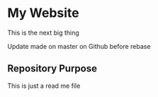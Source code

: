 # My Website

This is the next big thing


Update made on master on Github before rebase

## Repository Purpose

This is just a read me file
